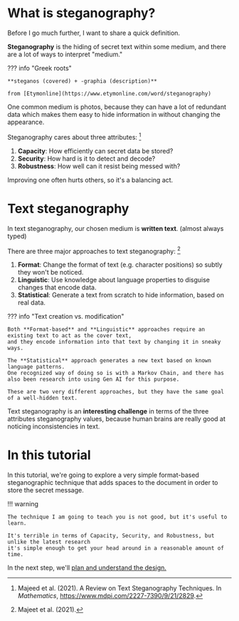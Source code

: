 # What is steganography?

Before I go much further, I want to share a quick definition.

**Steganography** is the hiding of secret text within some medium, and there are a lot of ways to interpret "medium."

??? info "Greek roots"

    **steganos (covered) + -graphia (description)**

    from [Etymonline](https://www.etymonline.com/word/steganography)

One common medium is photos, because they can have a lot of redundant data which makes them easy to hide information in without changing the appearance.

Steganography cares about three attributes: [^1]

1. **Capacity**: How efficiently can secret data be stored?
2. **Security**: How hard is it to detect and decode?
3. **Robustness**: How well can it resist being messed with?

Improving one often hurts others, so it's a balancing act.

# Text steganography

In text steganography, our chosen medium is **written text**. (almost always typed)

There are three major approaches to text steganography: [^2]

1. **Format**: Change the format of text (e.g. character positions) so subtly they won't be noticed.
2. **Linguistic**: Use knowledge about language properties to disguise changes that encode data.
3. **Statistical**: Generate a text from scratch to hide information, based on real data.

??? info "Text creation vs. modification"

    Both **Format-based** and **Linguistic** approaches require an existing text to act as the cover text,
    and they encode information into that text by changing it in sneaky ways.

    The **Statistical** approach generates a new text based on known language patterns.
    One recognized way of doing so is with a Markov Chain, and there has also been research into using Gen AI for this purpose.

    These are two very different approaches, but they have the same goal of a well-hidden text.

Text steganography is an **interesting challenge** in terms of the three attributes steganography values,
because human brains are really good at noticing inconsistencies in text.

# In this tutorial

In this tutorial, we're going to explore a very simple format-based steganographic technique that adds spaces to the document in order to store the secret message.

!!! warning

    The technique I am going to teach you is not good, but it's useful to learn.

    It's terrible in terms of Capacity, Security, and Robustness, but unlike the latest research 
    it's simple enough to get your head around in a reasonable amount of time.

In the next step, we'll [plan and understand the design.](planning-design.md)

[^1]: Majeed et al. (2021). A Review on Text Steganography Techniques. In *Mathematics*, <https://www.mdpi.com/2227-7390/9/21/2829>.
[^2]: Majeet et al. (2021).
